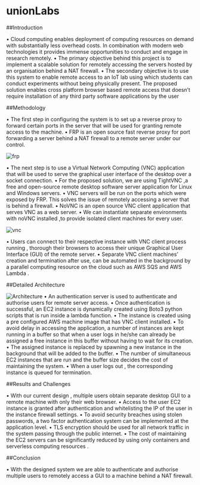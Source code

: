 # unionLabs

##Introduction

• Cloud computing enables deployment of computing
resources on demand with substantially less
overhead costs. In combination with modern web
technologies it provides immense opportunities to
conduct and engage in research remotely.
• The primary objective behind this project is to
implement a scalable solution for remotely
accessing the servers hosted by an organisation
behind a NAT firewall.
• The secondary objective is to use this system to
enable remote access to an IoT lab using which
students can conduct experiments without being
physically present. The proposed solution enables
cross platform browser based remote access that
doesn’t require installation of any third party
software applications by the user

##Methodology

• The first step in configuring the system is to set up
a reverse proxy to forward certain ports in the
server that will be used for granting remote access
to the machine.
• FRP is an open source fast reverse proxy for port
forwarding a server behind a NAT firewall to a
remote server under our control.


![frp](https://user-images.githubusercontent.com/36897394/200740504-5a1b209b-5207-4839-8d54-b506cde0cf57.jpg)

• The next step is to use a Virtual Network
Computing (VNC) application that will be used to
serve the graphical user interface of the desktop
over a socket connection.
• For the proposed solution, we are using
TightVNC ,a free and open-source remote desktop
software server application for Linux and Windows
servers.
• VNC servers will be run on the ports which were
exposed by FRP. This solves the issue of remotely
accessing a server that is behind a firewall.
• NoVNC is an open source VNC client application
that serves VNC as a web server.
• We can instantiate separate environments with
noVNC installed ,to provide isolated client
machines for every user.


![vnc](https://user-images.githubusercontent.com/36897394/200740584-fc48e1d4-c1e1-4bb8-83ff-466a876ee255.jpg)

• Users can connect to their respective instance with
VNC client process running , thorough their
browsers to access their unique Graphical User
Interface (GUI) of the remote server.
• Separate VNC client machines’ creation and
termination after use, can be automated in the
background by a parallel computing resource on
the cloud such as AWS SQS and AWS Lambda .

##Detailed Architecture


![Architecture](https://user-images.githubusercontent.com/36897394/200740675-75962f01-d9a0-445b-9c15-39ecd3a8caf7.jpg)
• An authentication server is used to authenticate
and authorise users for remote server access.
• Once authentication is successful, an EC2
instance is dynamically created using Boto3 python
scripts that is run inside a lambda function.
• The instance is created using a pre configured
AWS machine image that has VNC client installed.
• To avoid delay in accessing the application, a
number of instances are kept running in a buffer so
that when a user logs in he/she can already be
assigned a free instance in this buffer without
having to wait for its creation.
• The assigned instance is replaced by spawning a
new instance in the background that will be added
to the buffer.
• The number of simultaneous EC2 instances that
are run and the buffer size decides the cost of
maintaining the system.
• When a user logs out , the corresponding instance
is queued for termination.

##Results and Challenges


• With our current design , multiple users obtain
separate desktop GUI to a remote machine with
only their web browser.
• Access to the user EC2 instance is granted after
authentication and whitelisting the IP of the user in
the instance firewall settings.
• To avoid security breaches using stolen
passwords, a two factor authentication system
can be implemented at the application level.
• TLS encryption should be used for all network
traffic in the system passing through the public
internet.
• The cost of maintaining the EC2 servers can be
significantly reduced by using only containers and
serverless computing resources .

##Conclusion

• With the designed system we are able to authenticate
and authorise multiple users to remotely access a GUI
to a machine behind a NAT firewall.
